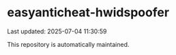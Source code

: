 # easyanticheat-hwidspoofer

Last updated: 2025-07-04 11:30:59

This repository is automatically maintained.

